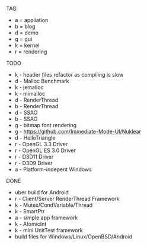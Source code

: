 TAG
 * a = appliation
 * b = blog
 * d = demo
 * g = gui
 * k = kernel
 * r = rendering

TODO
 * k - header files refactor as compiling is slow
 * d - Malloc Benchmark
 * k - jemalloc
 * k - mimalloc
 * d - RenderThread
 * b - RenderThread
 * d - SSAO
 * b - SSAO
 * g - bitmap font rendering
 * g - https://github.com/Immediate-Mode-UI/Nuklear
 * d - HelloTriangle
 * r - OpenGL 3.3 Driver
 * r - OpenGL ES 3.0 Driver
 * r - D3D11 Driver
 * r - D3D9 Driver
 * a - Platform-indepent Windows
 
DONE
 * uber build for Android
 * r - Client/Server RenderThread Framework
 * k - Mutex/CondVariable/Thread
 * k - SmartPtr
 * a - simple app framework
 * k - AtomicInt
 * k - mini UnitTest framework
 * build files for Windows/Linux/OpenBSD/Android
